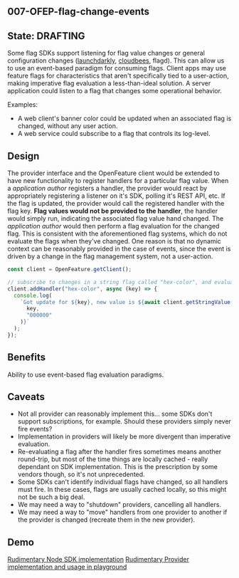 ## 007-OFEP-flag-change-events

## State: DRAFTING

Some flag SDKs support listening for flag value changes or general configuration changes ([launchdarkly](https://docs.launchdarkly.com/sdk/features/flag-changes), [cloudbees](https://docs.cloudbees.com/docs/cloudbees-feature-management/latest/reporting/configuration-fetched-handler), flagd). This can allow us to use an event-based paradigm for consuming flags. Client apps may use feature flags for characteristics that aren't specifically tied to a user-action, making imperative flag evaluation a less-than-ideal solution. A server application could listen to a flag that changes some operational behavior.

Examples:

- A web client's banner color could be updated when an associated flag is changed, without any user action.
- A web service could subscribe to a flag that controls its log-level.

## Design

The provider interface and the OpenFeature client would be extended to have new functionality to register handlers for a particular flag value. When a _application author_ registers a handler, the provider would react by appropriately registering a listener on it's SDK, polling it's REST API, etc. If the flag is updated, the provider would call the registered handler with the flag key. **Flag values would not be provided to the handler**, the handler would simply run, indicating the associated flag value hand changed. The _application author_ would then perform a flag evaluation for the changed flag. This is consistent with the aforementioned flag systems, which do not evaluate the flags when they've changed. One reason is that no dynamic context can be reasonably provided in the case of events, since the event is driven by a change in the flag management system, not a user-action.

```ts
const client = OpenFeature.getClient();

// subscribe to changes in a string flag called "hex-color", and evaluate it when it's updated
client.addHandler("hex-color", async (key) => {
  console.log(
    `Got update for ${key}, new value is ${await client.getStringValue(
      key,
      "000000"
    )}`
  );
});
```

## Benefits

Ability to use event-based flag evaluation paradigms.

## Caveats

- Not all provider can reasonably implement this... some SDKs don't support subscriptions, for example. Should these providers simply never fire events?
- Implementation in providers will likely be more divergent than imperative evaluation.
- Re-evaluating a flag after the handler fires sometimes means another round-trip, but most of the time things are locally cached - really dependant on SDK implementation. This is the prescription by some vendors though, so it's not unprecedented.
- Some SDKs can't identify individual flags have changed, so all handlers must fire. In these cases, flags are usually cached locally, so this might not be such a big deal.
- We may need a way to "shutdown" providers, cancelling all handlers.
- We may need a way to "move" handlers from one provider to another if the provider is changed (recreate them in the new provider).

## Demo

[Rudimentary Node SDK implementation](https://github.com/open-feature/node-sdk/pull/123)
[Rudimentary Provider implementation and usage in playground](https://github.com/open-feature/playground/pull/50)
